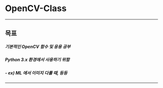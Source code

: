 # OpenCV-Class
----------
## 목표
##### 기본적인 OpenCV 함수 및 응용 공부
##### Python 3.x 환경에서 사용하기 위함
##### - ex) ML 에서 이미지 다룰 때, 등등
----------

